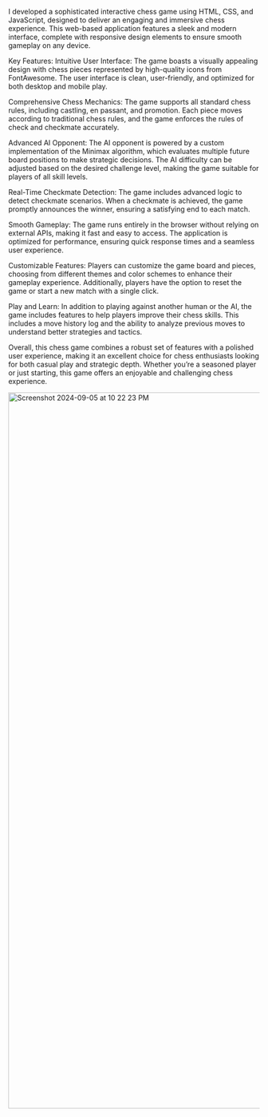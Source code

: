 I developed a sophisticated interactive chess game using HTML, CSS, and JavaScript, designed to deliver an engaging and immersive chess experience. This web-based application features a sleek and modern interface, complete with responsive design elements to ensure smooth gameplay on any device.

Key Features:
Intuitive User Interface: The game boasts a visually appealing design with chess pieces represented by high-quality icons from FontAwesome. The user interface is clean, user-friendly, and optimized for both desktop and mobile play.

Comprehensive Chess Mechanics: The game supports all standard chess rules, including castling, en passant, and promotion. Each piece moves according to traditional chess rules, and the game enforces the rules of check and checkmate accurately.

Advanced AI Opponent: The AI opponent is powered by a custom implementation of the Minimax algorithm, which evaluates multiple future board positions to make strategic decisions. The AI difficulty can be adjusted based on the desired challenge level, making the game suitable for players of all skill levels.

Real-Time Checkmate Detection: The game includes advanced logic to detect checkmate scenarios. When a checkmate is achieved, the game promptly announces the winner, ensuring a satisfying end to each match.

Smooth Gameplay: The game runs entirely in the browser without relying on external APIs, making it fast and easy to access. The application is optimized for performance, ensuring quick response times and a seamless user experience.

Customizable Features: Players can customize the game board and pieces, choosing from different themes and color schemes to enhance their gameplay experience. Additionally, players have the option to reset the game or start a new match with a single click.

Play and Learn: In addition to playing against another human or the AI, the game includes features to help players improve their chess skills. This includes a move history log and the ability to analyze previous moves to understand better strategies and tactics.

Overall, this chess game combines a robust set of features with a polished user experience, making it an excellent choice for chess enthusiasts looking for both casual play and strategic depth. Whether you’re a seasoned player or just starting, this game offers an enjoyable and challenging chess experience.


<img width="1435" alt="Screenshot 2024-09-05 at 10 22 23 PM" src="https://github.com/user-attachments/assets/2d1c274d-fda8-4e4d-828e-70c01d7ea1ef">
